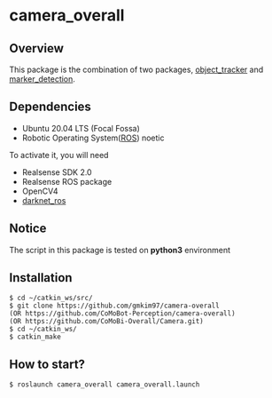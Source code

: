 # camera_overall

## Overview
This package is the combination of two packages, [object_tracker](https://github.com/gmkim97/object_tracker.git) and [marker_detection](https://github.com/gmkim97/ArUco_marker_detection.git).

## Dependencies
- Ubuntu 20.04 LTS (Focal Fossa)
- Robotic Operating System([ROS](http://wiki.ros.org/ROS/Installation)) noetic

To activate it, you will need
- Realsense SDK 2.0
- Realsense ROS package
- OpenCV4
- [darknet_ros](https://github.com/leggedrobotics/darknet_ros)

## Notice
The script in this package is tested on **python3** environment

## Installation
```
$ cd ~/catkin_ws/src/
$ git clone https://github.com/gmkim97/camera-overall
(OR https://github.com/CoMoBot-Perception/camera-overall)
(OR https://github.com/CoMoBi-Overall/Camera.git)
$ cd ~/catkin_ws/
$ catkin_make
```

## How to start?
```
$ roslaunch camera_overall camera_overall.launch
```